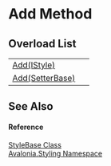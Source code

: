 # Add Method


## Overload List
<table>
<tr>
<td><a href="M_Avalonia_Styling_StyleBase_Add">Add(IStyle)</a></td>
<td> </td>
</tr>
<tr>
<td><a href="M_Avalonia_Styling_StyleBase_Add_1">Add(SetterBase)</a></td>
<td> </td>
</tr>
</table>

## See Also


#### Reference
<a href="T_Avalonia_Styling_StyleBase">StyleBase Class</a>  
<a href="N_Avalonia_Styling">Avalonia.Styling Namespace</a>  

